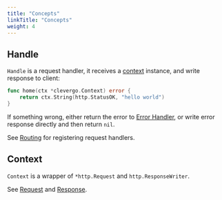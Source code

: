 ```yaml
---
title: "Concepts"
linkTitle: "Concepts"
weight: 4
---
```


## Handle

`Handle` is a request handler, it receives a [context](#context) instance, and write response to client:

```go
func home(ctx *clevergo.Context) error {
	return ctx.String(http.StatusOK, "hello world")
}
```

If something wrong, either return the error to [Error Handler](/docs/error-handling), or write error response directly and then return `nil`.

See [Routing](/docs/routing) for registering request handlers.

## Context

`Context` is a wrapper of `*http.Request` and `http.ResponseWriter`.

See [Request](/docs/request) and [Response](/docs/response).
